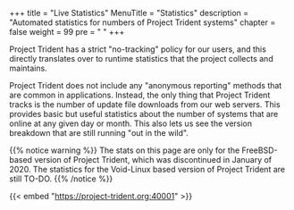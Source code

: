 +++
title = "Live Statistics"
MenuTitle = "Statistics"
description = "Automated statistics for numbers of Project Trident systems"
chapter = false
weight = 99
pre = "<i class='fa fa-line-chart'></i>	"
+++

Project Trident has a strict "no-tracking" policy for our users, and this directly translates over to runtime statistics that the project collects and maintains.

Project Trident does not include any "anonymous reporting" methods that are common in applications. Instead, the only thing that Project Trident tracks is the number of update file downloads from our web servers. This provides basic but useful statistics about the number of systems that are online at any given day or month. This also lets us see the version breakdown that are still running "out in the wild".

{{% notice warning %}}
The stats on this page are only for the FreeBSD-based version of Project Trident, which was discontinued in January of 2020.
The statistics for the Void-Linux based version of Project Trident are still TO-DO.
{{% /notice %}}

{{< embed "https://project-trident.org:40001" >}}
